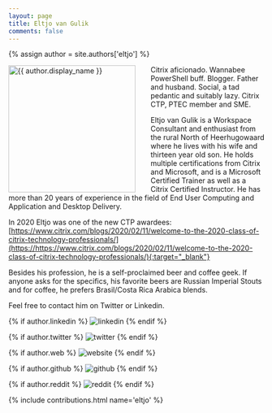 ```yaml
---
layout: page
title: Eltjo van Gulik
comments: false
---
```

{% assign author = site.authors['eltjo'] %}

<img style="float: left; width: 250px; margin-right: 30px;" src="{{ site.url }}{{ author.picture | relative_url }}" alt="{{ author.display_name }}">
Citrix aficionado. Wannabee PowerShell buff. Blogger. Father and husband. Social, a tad pedantic and suitably lazy. Citrix CTP, PTEC member and SME.

Eltjo van Gulik is a Workspace Consultant and enthusiast from the rural North of Heerhugowaard where he lives with his wife and thirteen year old son. He holds multiple certifications from Citrix and Microsoft, and is a Microsoft Certified Trainer as well as a Citrix Certified Instructor. He has more than 20 years of experience in the field of End User Computing and Application and Desktop Delivery.

In 2020 Eltjo was one of the new CTP awardees: [https://www.citrix.com/blogs/2020/02/11/welcome-to-the-2020-class-of-citrix-technology-professionals/](https://https://www.citrix.com/blogs/2020/02/11/welcome-to-the-2020-class-of-citrix-technology-professionals/){:target="_blank"}

Besides his profession, he is a self-proclaimed beer and coffee geek. If anyone asks for the specifics, his favorite beers are Russian Imperial Stouts and for coffee, he prefers Brasil/Costa Rica Arabica blends.

Feel free to contact him on Twitter or Linkedin.

<div class="social-button-member">
{% if author.linkedin %}
<a style="text-decoration: none;" href="{{author.linkedin}}" target="_blank"><img class="author-box-socials-icon" src="{{ site.baseurl }}/assets/images/social/027-linkedin.png" alt="linkedin"></a>
{% endif %}

{% if author.twitter %}
<a style="text-decoration: none;" href="{{author.twitter}}" target="_blank"><img class="author-box-socials-icon" src="{{ site.baseurl }}/assets/images/social/008-twitter.png" alt="twitter"></a>
{% endif %}

{% if author.web %}
<a style="text-decoration: none;" href="{{author.web}}" target="_blank"><img class="author-box-socials-icon" src="{{ site.baseurl }}/assets/images/social/030-html-5.png" alt="website"></a>
{% endif %}

{% if author.github %}
<a style="text-decoration: none;" href="{{author.github}}" target="_blank"><img class="author-box-socials-icon" src="{{ site.baseurl }}/assets/images/social/050-github.png" alt="github"></a>
{% endif %}

{% if author.reddit %}
<a style="text-decoration: none;" href="{{author.reddit}}" target="_blank"><img class="author-box-socials-icon" src="{{ site.baseurl }}/assets/images/social/018-reddit.png" alt="reddit"></a>
{% endif %}
</div>

{% include contributions.html name='eltjo' %}